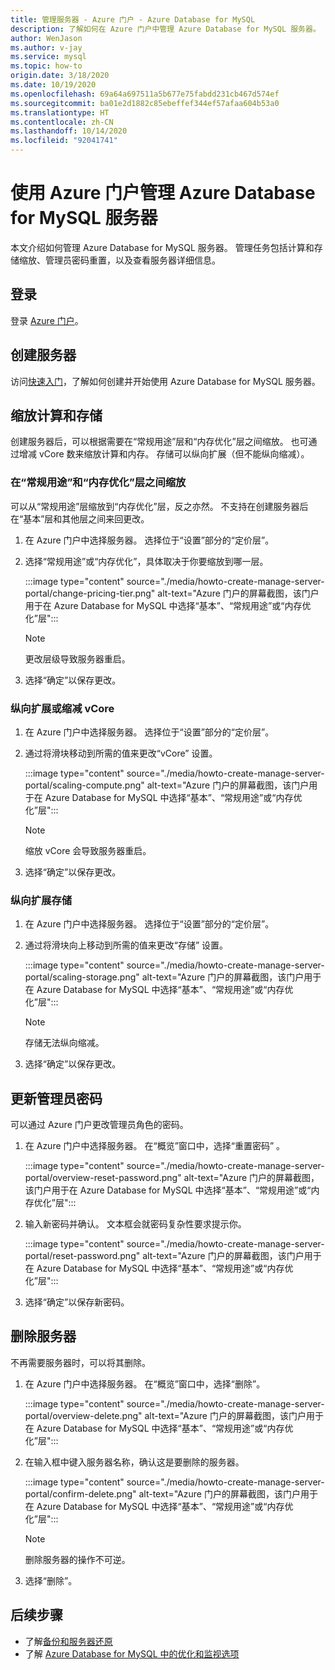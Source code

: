 ```yaml
---
title: 管理服务器 - Azure 门户 - Azure Database for MySQL
description: 了解如何在 Azure 门户中管理 Azure Database for MySQL 服务器。
author: WenJason
ms.author: v-jay
ms.service: mysql
ms.topic: how-to
origin.date: 3/18/2020
ms.date: 10/19/2020
ms.openlocfilehash: 69a64a697511a5b677e75fabdd231cb467d574ef
ms.sourcegitcommit: ba01e2d1882c85ebeffef344ef57afaa604b53a0
ms.translationtype: HT
ms.contentlocale: zh-CN
ms.lasthandoff: 10/14/2020
ms.locfileid: "92041741"
---
```

# <a name="manage-an-azure-database-for-mysql-server-using-the-azure-portal"></a>使用 Azure 门户管理 Azure Database for MySQL 服务器

本文介绍如何管理 Azure Database for MySQL 服务器。 管理任务包括计算和存储缩放、管理员密码重置，以及查看服务器详细信息。

## <a name="sign-in"></a>登录

登录 [Azure 门户](https://portal.azure.cn)。

## <a name="create-a-server"></a>创建服务器

访问[快速入门](quickstart-create-mysql-server-database-using-azure-portal.md)，了解如何创建并开始使用 Azure Database for MySQL 服务器。

## <a name="scale-compute-and-storage"></a>缩放计算和存储

创建服务器后，可以根据需要在“常规用途”层和“内存优化”层之间缩放。 也可通过增减 vCore 数来缩放计算和内存。 存储可以纵向扩展（但不能纵向缩减）。

### <a name="scale-between-general-purpose-and-memory-optimized-tiers"></a>在“常规用途”和“内存优化”层之间缩放

可以从“常规用途”层缩放到“内存优化”层，反之亦然。 不支持在创建服务器后在“基本”层和其他层之间来回更改。

1. 在 Azure 门户中选择服务器。 选择位于“设置”部分的“定价层”。  

2. 选择“常规用途”或“内存优化”，具体取决于你要缩放到哪一层。  

   :::image type="content" source="./media/howto-create-manage-server-portal/change-pricing-tier.png" alt-text="Azure 门户的屏幕截图，该门户用于在 Azure Database for MySQL 中选择“基本”、“常规用途”或“内存优化”层":::

   > [!NOTE]
   > 更改层级导致服务器重启。

3. 选择“确定”以保存更改。 

### <a name="scale-vcores-up-or-down"></a>纵向扩展或缩减 vCore

1. 在 Azure 门户中选择服务器。 选择位于“设置”部分的“定价层”。  

2. 通过将滑块移动到所需的值来更改“vCore”  设置。

    :::image type="content" source="./media/howto-create-manage-server-portal/scaling-compute.png" alt-text="Azure 门户的屏幕截图，该门户用于在 Azure Database for MySQL 中选择“基本”、“常规用途”或“内存优化”层":::

    > [!NOTE]
    > 缩放 vCore 会导致服务器重启。

3. 选择“确定”以保存更改。 

### <a name="scale-storage-up"></a>纵向扩展存储

1. 在 Azure 门户中选择服务器。 选择位于“设置”部分的“定价层”。  

2. 通过将滑块向上移动到所需的值来更改“存储”  设置。

   :::image type="content" source="./media/howto-create-manage-server-portal/scaling-storage.png" alt-text="Azure 门户的屏幕截图，该门户用于在 Azure Database for MySQL 中选择“基本”、“常规用途”或“内存优化”层":::

   > [!NOTE]
   > 存储无法纵向缩减。

3. 选择“确定”以保存更改。 

## <a name="update-admin-password"></a>更新管理员密码

可以通过 Azure 门户更改管理员角色的密码。

1. 在 Azure 门户中选择服务器。 在“概览”窗口中，选择“重置密码”   。

   :::image type="content" source="./media/howto-create-manage-server-portal/overview-reset-password.png" alt-text="Azure 门户的屏幕截图，该门户用于在 Azure Database for MySQL 中选择“基本”、“常规用途”或“内存优化”层":::

2. 输入新密码并确认。 文本框会就密码复杂性要求提示你。

   :::image type="content" source="./media/howto-create-manage-server-portal/reset-password.png" alt-text="Azure 门户的屏幕截图，该门户用于在 Azure Database for MySQL 中选择“基本”、“常规用途”或“内存优化”层":::

3. 选择“确定”以保存新密码。 

## <a name="delete-a-server"></a>删除服务器

不再需要服务器时，可以将其删除。

1. 在 Azure 门户中选择服务器。 在“概览”窗口中，选择“删除”。  

   :::image type="content" source="./media/howto-create-manage-server-portal/overview-delete.png" alt-text="Azure 门户的屏幕截图，该门户用于在 Azure Database for MySQL 中选择“基本”、“常规用途”或“内存优化”层":::

2. 在输入框中键入服务器名称，确认这是要删除的服务器。

   :::image type="content" source="./media/howto-create-manage-server-portal/confirm-delete.png" alt-text="Azure 门户的屏幕截图，该门户用于在 Azure Database for MySQL 中选择“基本”、“常规用途”或“内存优化”层":::

   > [!NOTE]
   > 删除服务器的操作不可逆。

3. 选择“删除”。 

## <a name="next-steps"></a>后续步骤

- 了解[备份和服务器还原](howto-restore-server-portal.md)
- 了解 [Azure Database for MySQL 中的优化和监视选项](concepts-monitoring.md)